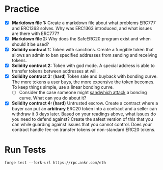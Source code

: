 # Practice

- [x]  **Markdown file 1:** Create a markdown file about what problems ERC777 and ERC1363 solves. Why was ERC1363 introduced, and what issues are there with ERC777?
- [x]  **Markdown file 2:** Why does the SafeERC20 program exist and when should it be used?
- [x]  **Solidity contract 1:** Token with sanctions. Create a fungible token that allows an admin to ban specified addresses from sending and receiving tokens.
- [x]  **Solidity contract 2:** Token with god mode. A special address is able to transfer tokens between addresses at will.
- [X]  **Solidity contract 3:** (**hard**) Token sale and buyback with bonding curve. The more tokens a user buys, the more expensive the token becomes. To keep things simple, use a linear bonding curve.
    - [ ]  Consider the case someone might [sandwhich attack](https://medium.com/coinmonks/defi-sandwich-attack-explain-776f6f43b2fd) a bonding curve. What can you do about it?
- [X]  **Solidity contract 4: (hard)** Untrusted escrow. Create a contract where a buyer can put an **arbitrary** ERC20 token into a contract and a seller can withdraw it 3 days later. Based on your readings above, what issues do you need to defend against? Create the safest version of this that you can while guarding against issues that you cannot control. Does your contract handle fee-on transfer tokens or non-standard ERC20 tokens.

# Run Tests
``
forge test --fork-url https://rpc.ankr.com/eth
``